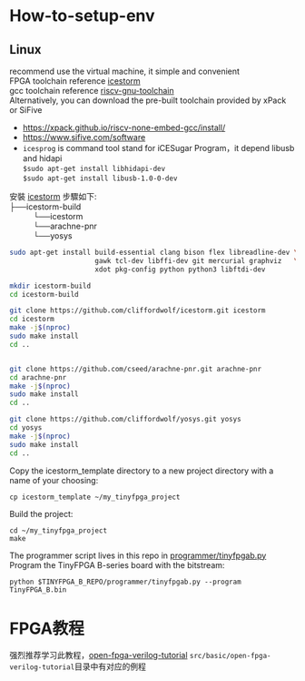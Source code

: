 # How-to-setup-env
## Linux
recommend use the virtual machine, it simple and convenient  
FPGA toolchain reference [icestorm](http://www.clifford.at/icestorm/)  
gcc toolchain reference [riscv-gnu-toolchain](https://pingu98.wordpress.com/2019/04/08/how-to-build-your-own-cpu-from-scratch-inside-an-fpga/)  
Alternatively, you can download the pre-built toolchain provided by xPack or SiFive
+ https://xpack.github.io/riscv-none-embed-gcc/install/
+ https://www.sifive.com/software
+ `icesprog` is command tool stand for iCESugar Program，it depend libusb and hidapi  
`$sudo apt-get install libhidapi-dev`  
`$sudo apt-get install libusb-1.0-0-dev`

安裝 [icestorm](http://www.clifford.at/icestorm/) 步驟如下:  
├──icestorm-build  
&emsp;&emsp;&emsp;└──icestorm  
&emsp;&emsp;&emsp;└──arachne-pnr  
&emsp;&emsp;&emsp;└──yosys  

```sh
sudo apt-get install build-essential clang bison flex libreadline-dev \
                     gawk tcl-dev libffi-dev git mercurial graphviz   \
                     xdot pkg-config python python3 libftdi-dev

mkdir icestorm-build
cd icestorm-build

git clone https://github.com/cliffordwolf/icestorm.git icestorm
cd icestorm
make -j$(nproc)
sudo make install
cd ..


git clone https://github.com/cseed/arachne-pnr.git arachne-pnr
cd arachne-pnr
make -j$(nproc)
sudo make install
cd ..

git clone https://github.com/cliffordwolf/yosys.git yosys
cd yosys
make -j$(nproc)
sudo make install
cd ..


```

Copy the icestorm_template directory to a new project directory with a name of your choosing:

```shell
cp icestorm_template ~/my_tinyfpga_project
```

Build the project:
```shell
cd ~/my_tinyfpga_project
make
```

The programmer script lives in this repo in [programmer/tinyfpgab.py](https://github.com/tinyfpga/TinyFPGA-B-Series/blob/master/programmer/tinyfpgab.py) Program the TinyFPGA B-series board with the bitstream:
```shell
python $TINYFPGA_B_REPO/programmer/tinyfpgab.py --program TinyFPGA_B.bin
```
# FPGA教程
强烈推荐学习此教程，[open-fpga-verilog-tutorial](https://github.com/Obijuan/open-fpga-verilog-tutorial/wiki/Home_EN) `src/basic/open-fpga-verilog-tutorial`目录中有对应的例程

